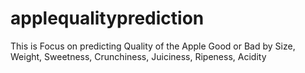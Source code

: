 # applequalityprediction
This is Focus on predicting Quality of the Apple Good or Bad by Size, Weight, Sweetness, Crunchiness, Juiciness, Ripeness, Acidity
